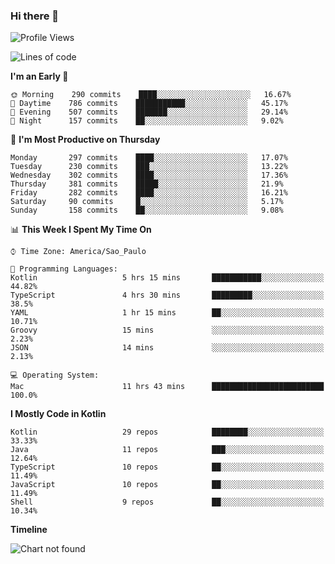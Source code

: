### Hi there 👋

<!--
**fernandonogueira/fernandonogueira** is a ✨ _special_ ✨ repository because its `README.md` (this file) appears on your GitHub profile.

Here are some ideas to get you started:

- 🔭 I’m currently working on ...
- 🌱 I’m currently learning ...
- 👯 I’m looking to collaborate on ...
- 🤔 I’m looking for help with ...
- 💬 Ask me about ...
- 📫 How to reach me: ...
- 😄 Pronouns: ...
- ⚡ Fun fact: ...
-->

<!--START_SECTION:waka-->
![Profile Views](http://img.shields.io/badge/Profile%20Views-35-blue)

![Lines of code](https://img.shields.io/badge/From%20Hello%20World%20I%27ve%20Written-575844%20lines%20of%20code-blue)

**I'm an Early 🐤** 

```text
🌞 Morning    290 commits    ████░░░░░░░░░░░░░░░░░░░░░   16.67% 
🌆 Daytime    786 commits    ███████████░░░░░░░░░░░░░░   45.17% 
🌃 Evening    507 commits    ███████░░░░░░░░░░░░░░░░░░   29.14% 
🌙 Night      157 commits    ██░░░░░░░░░░░░░░░░░░░░░░░   9.02%

```
📅 **I'm Most Productive on Thursday** 

```text
Monday       297 commits    ████░░░░░░░░░░░░░░░░░░░░░   17.07% 
Tuesday      230 commits    ███░░░░░░░░░░░░░░░░░░░░░░   13.22% 
Wednesday    302 commits    ████░░░░░░░░░░░░░░░░░░░░░   17.36% 
Thursday     381 commits    █████░░░░░░░░░░░░░░░░░░░░   21.9% 
Friday       282 commits    ████░░░░░░░░░░░░░░░░░░░░░   16.21% 
Saturday     90 commits     █░░░░░░░░░░░░░░░░░░░░░░░░   5.17% 
Sunday       158 commits    ██░░░░░░░░░░░░░░░░░░░░░░░   9.08%

```


📊 **This Week I Spent My Time On** 

```text
⌚︎ Time Zone: America/Sao_Paulo

💬 Programming Languages: 
Kotlin                   5 hrs 15 mins       ███████████░░░░░░░░░░░░░░   44.82% 
TypeScript               4 hrs 30 mins       █████████░░░░░░░░░░░░░░░░   38.5% 
YAML                     1 hr 15 mins        ██░░░░░░░░░░░░░░░░░░░░░░░   10.71% 
Groovy                   15 mins             ░░░░░░░░░░░░░░░░░░░░░░░░░   2.23% 
JSON                     14 mins             ░░░░░░░░░░░░░░░░░░░░░░░░░   2.13%

💻 Operating System: 
Mac                      11 hrs 43 mins      █████████████████████████   100.0%

```

**I Mostly Code in Kotlin** 

```text
Kotlin                   29 repos            ████████░░░░░░░░░░░░░░░░░   33.33% 
Java                     11 repos            ███░░░░░░░░░░░░░░░░░░░░░░   12.64% 
TypeScript               10 repos            ██░░░░░░░░░░░░░░░░░░░░░░░   11.49% 
JavaScript               10 repos            ██░░░░░░░░░░░░░░░░░░░░░░░   11.49% 
Shell                    9 repos             ██░░░░░░░░░░░░░░░░░░░░░░░   10.34%

```


**Timeline**

![Chart not found](https://raw.githubusercontent.com/fernandonogueira/fernandonogueira/master/charts/bar_graph.png) 


<!--END_SECTION:waka-->
